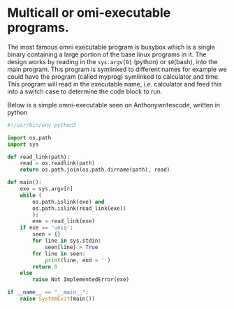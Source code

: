 # Multicall or omi-executable programs.

The most famous omni executable program is busybox which is a single
binary containing a large portion of the base linux programs in it. The
design works by reading in the `sys.argv[0]` (python) or `$0`(bash),
into the main program. This program is symlinked to different names for
example we could have the program (called myprog) symlinked to
calculator and time. This program will read in the executable name, i.e.
calculator and feed this into a switch case to determine the code block
to run. 

Below is a simple omni-executable seen on Anthonywritescode, written in
python


```python
#!/usr/bin/env python3

import os.path
import sys

def read_link(path):
    read = os.readlink(path)
    return os.path.join(os.path.dirname(path), read)

def main():
    exe = sys.argv[0]
    while (
        os.path.islink(exe) and
        os.path.islink(read_link(exe))
        ):
        exe = read_link(exe)
    if exe == 'uniq':
        seen = {}
        for line in sys.stdin:
            seen[line] = True
        for line in seen:
            print(line, end = '')
        return 0
    else
        raise Not ImplementedError(exe)

if __name__ == "__main__":
    raise SystemExit(main())

```
